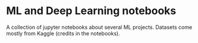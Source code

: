 # ML and Deep Learning notebooks

A collection of jupyter notebooks about several ML projects. Datasets come mostly from Kaggle (credits in the notebooks).
